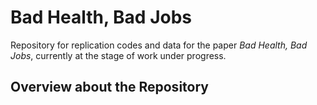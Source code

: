 # Bad Health, Bad Jobs

Repository for replication codes and data for the paper *Bad Health, Bad Jobs*, currently at the stage of work under progress.

## Overview about the Repository

